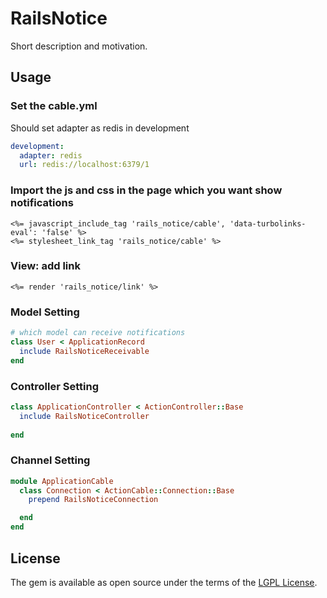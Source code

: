 # RailsNotice
Short description and motivation.

## Usage
### Set the cable.yml
Should set adapter as redis in development
```yaml
development:
  adapter: redis
  url: redis://localhost:6379/1
```

### Import the js and css in the page which you want show notifications
```erb
<%= javascript_include_tag 'rails_notice/cable', 'data-turbolinks-eval': 'false' %>
<%= stylesheet_link_tag 'rails_notice/cable' %>
```

### View: add link
```erb
<%= render 'rails_notice/link' %>
```

### Model Setting
```ruby
# which model can receive notifications
class User < ApplicationRecord
  include RailsNoticeReceivable
end

```

### Controller Setting
```ruby
class ApplicationController < ActionController::Base
  include RailsNoticeController
  
end
```

### Channel Setting
```ruby
module ApplicationCable
  class Connection < ActionCable::Connection::Base
    prepend RailsNoticeConnection

  end
end
```

## License
The gem is available as open source under the terms of the [LGPL License](https://opensource.org/licenses/LGPL-3.0).
